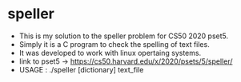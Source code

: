 # speller
* This is my solution to the speller problem for CS50 2020 pset5.
* Simply it is a C program to check the spelling of text files. 
* It was developed to work with linux opertaing systems.
* link to pset5 -> https://cs50.harvard.edu/x/2020/psets/5/speller/
* USAGE : ./speller [dictionary] text_file
